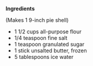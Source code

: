 __Ingredients__

(Makes 1 9-inch pie shell)

- 1 1/2 cups all-purpose flour
- 1/4 teaspoon fine salt
- 1 teaspoon granulated sugar
- 1 stick unsalted butter, frozen
- 5 tablespoons ice water
 
